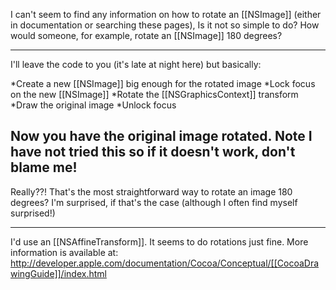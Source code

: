 I can't seem to find any information on how to rotate an [[NSImage]] (either in documentation or searching these pages),  Is it not so simple to do?  How would someone, for example, rotate an [[NSImage]] 180 degrees?

----
I'll leave the code to you (it's late at night here) but basically:

 
*Create a new [[NSImage]] big enough for the rotated image
*Lock focus on the new [[NSImage]]
*Rotate the [[NSGraphicsContext]] transform
*Draw the original image
*Unlock focus


Now you have the original image rotated.  Note I have not tried this so if it doesn't work, don't blame me!
----
Really??!  That's the most straightforward way to rotate an image 180 degrees?  I'm surprised, if that's the case (although I often find myself surprised!)

----

I'd use an [[NSAffineTransform]].  It seems to do rotations just fine.  More information is available at:
http://developer.apple.com/documentation/Cocoa/Conceptual/[[CocoaDrawingGuide]]/index.html
